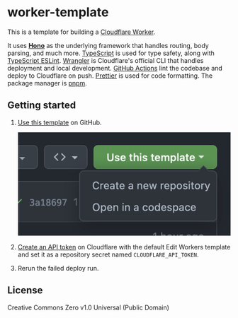 # worker-template

This is a template for building a [Cloudflare Worker](https://workers.cloudflare.com/).

It uses [**Hono**](https://hono.dev/) as the underlying framework that handles routing, body parsing, and much more. [TypeScript](https://www.typescriptlang.org/) is used for type safety, along with [TypeScript ESLint](https://typescript-eslint.io/). [Wrangler](https://developers.cloudflare.com/workers/wrangler/) is Cloudflare's official CLI that handles deployment and local development. [GitHub Actions](https://docs.github.com/en/actions) lint the codebase and deploy to Cloudflare on push. [Prettier](https://prettier.io/) is used for code formatting. The package manager is [pnpm](https://pnpm.io/).

## Getting started

1. [Use this template](https://github.com/ryanccn/worker-template/generate) on GitHub.

   ![Use this template](/.github/images/use-this-template.png)

2. [Create an API token](https://dash.cloudflare.com/profile/api-tokens) on Cloudflare with the default Edit Workers template and set it as a repository secret named `CLOUDFLARE_API_TOKEN`.
3. Rerun the failed deploy run.

## License

Creative Commons Zero v1.0 Universal (Public Domain)
